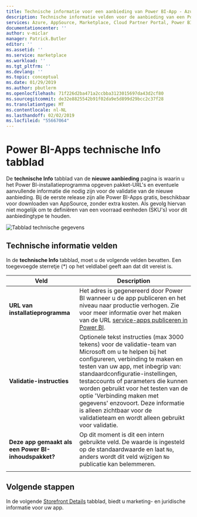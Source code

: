 ```yaml
---
title: Technische informatie voor een aanbieding van Power BI-App - Azure Marketplace | Microsoft Docs
description: Technische informatie velden voor de aanbieding van een Power BI-App configureren voor de Microsoft AppSource-Marketplace.
services: Azure, AppSource, Marketplace, Cloud Partner Portal, Power BI
documentationcenter: ''
author: v-miclar
manager: Patrick.Butler
editor: ''
ms.assetid: ''
ms.service: marketplace
ms.workload: ''
ms.tgt_pltfrm: ''
ms.devlang: ''
ms.topic: conceptual
ms.date: 01/29/2019
ms.author: pbutlerm
ms.openlocfilehash: 71f226d2ba471a2ccbba3123015697da43d2cf80
ms.sourcegitcommit: de32e8825542b91f02da9e5d899d29bcc2c37f28
ms.translationtype: MT
ms.contentlocale: nl-NL
ms.lasthandoff: 02/02/2019
ms.locfileid: "55667064"
---
```

# <a name="power-bi-apps-technical-info-tab"></a>Power BI-Apps technische Info tabblad

De **technische Info** tabblad van de **nieuwe aanbieding** pagina is waarin u het Power BI-installatieprogramma opgeven pakket-URL's en eventuele aanvullende informatie die nodig zijn voor de validatie van de nieuwe aanbieding.  Bij de eerste release zijn alle Power BI-Apps gratis, beschikbaar voor downloaden van AppSource, zonder extra kosten. Als gevolg hiervan niet mogelijk om te definiëren van een voorraad eenheden (SKU's) voor dit aanbiedingtype te houden.

![Tabblad technische gegevens](./media/technical-info-tab.png)


## <a name="technical-info-fields"></a>Technische informatie velden 

In de **technische Info** tabblad, moet u de volgende velden bevatten.  Een toegevoegde sterretje (*) op het veldlabel geeft aan dat dit vereist is.

|        Veld          |  Description                                                                 |
|    ---------------    |  ----------------------------------------------------------------------------|
| **URL van installatieprogramma**     | Het adres is gegenereerd door Power BI wanneer u de app publiceren en het niveau naar productie verhogen.  Zie voor meer informatie over het maken van de URL [service-apps publiceren in Power BI](https://docs.microsoft.com/power-bi/service-create-distribute-apps).  |
|  **Validatie-instructies**  |  Optionele tekst instructies (max 3000 tekens) voor de validatie-team van Microsoft om u te helpen bij het configureren, verbinding te maken en testen van uw app, met inbegrip van: standaardconfiguratie-instellingen, testaccounts of parameters die kunnen worden gebruikt voor het testen van de optie 'Verbinding maken met gegevens' enzovoort. Deze informatie is alleen zichtbaar voor de validatieteam en wordt alleen gebruikt voor validatie.  |
| **Deze app gemaakt als een Power BI-inhoudspakket?** | Op dit moment is dit een intern gebruikte veld. De waarde is ingesteld op de standaardwaarde en laat `No`, anders wordt dit veld wijzigen `No` publicatie kan belemmeren.  |  
|  |  |


## <a name="next-steps"></a>Volgende stappen

In de volgende [Storefront Details](./cpp-storefront-details-tab.md) tabblad, biedt u marketing- en juridische informatie voor uw app.

